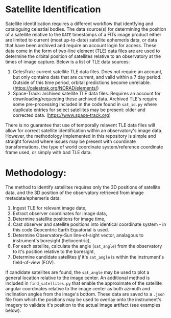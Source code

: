 # Satellite Identification
Satellite identification requires a different workflow that identfying and cataloguing celestial bodies. The data source(s) for determining the position of a satellite relative to the `DATE` timestamps of a FITs image product either are limited to current (most up-to-date) satellite ephemeris data, or data that have been archived and require an account login for access. These data come in the form of two-line element (TLE) data files are are used to determine the orbital position of satellites relative to an observatory at the times of image capture. Below is a list of TLE data sources:

 1. CelesTrak: current satellite TLE data files. Does not require an account, but only contains data that are current, and valid within a 7 day period. Outside of this time period, orbital predictions become unreliable. (https://celestrak.org/NORAD/elements/)
 2. Space-Track: archived satellite TLE data files. Requires an account for downloading/requesting these archived data. Archived TLE's require some pre-processing included in the code found in `sat_id.py` where duplicate entries for select satellites may be present: older and corrected data. (https://www.space-track.org)

There is no guarantee that use of temporally relavent TLE data files will allow for correct satellite identification within an observatory's image data. However, the methodology implemented in this repository is simple and straight forward where issues may be present with coordinate transformations, the type of world coordinate system/reference coordinate frame used, or simply with bad TLE data.


# Methodology: 
The method to identify satellites requires only the 3D positions of satellite data, and the 3D position of the observatory retrieved from image metadata/ephemeris data:

 1. Ingest TLE for relevant image date,
 2. Extract observer coordinates for image data,
 3. Determine satellite positions for image time,
 4. Cast observer and satellite positions into identical coordinate system - in this code Geocentric Earth Equatorial is used.
 5. Determine Observatory-Sun line-of-sight vector, analagous to instrument's boresight (heliocentric),
 6. For each satellite, calculate the angle (`sat_angle`) from the observatory to it's position relative to the boresight,
 7. Determine candidate satellites *if* it's `sat_angle` is within the instrument's field-of-view (FOV).

If candidate satellites are found, the `sat_angle` may be used to plot a general location relative to the image center. An additional method is included in `find_satellites.py` that enable the approximate of the satellite angular coordinates relative to the image center as both azimuth and inclination angles from the image's bottom. These data are saved to a `.json` file from which the positions may be used to overlay onto the instrument's imagery to validate it's position to the actual image artifact (see examples below).